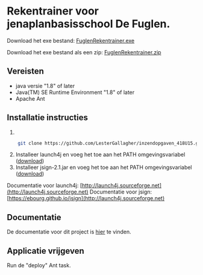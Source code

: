 # Rekentrainer voor jenaplanbasisschool De Fuglen.

Download het exe bestand: [FuglenRekentrainer.exe](https://esstudio.site/inzendopgaven_418U15/out/exe/FuglenRekentrainer.exe)

Download het exe bestand als een zip: [FuglenRekentrainer.zip](https://esstudio.site/inzendopgaven_418U15/out/exe/FuglenRekentrainer.zip)

## Vereisten

- java versie "1.8" of later
- Java(TM) SE Runtime Environment "1.8" of later
- Apache Ant

## Installatie instructies

1. 
```bash
    git clone https://github.com/LesterGallagher/inzendopgaven_418U15.git
```
2. Installeer launch4j en voeg het toe aan het PATH omgevingsvariabel ([download](https://sourceforge.net/projects/launch4j/files/launch4j-3/3.12))
3. Installeer jsign-2.1.jar en voeg het toe aan het PATH omgevingsvariabel ([download](https://ebourg.github.io/jsign))

Documentatie voor launch4j: [http://launch4j.sourceforge.net](http://launch4j.sourceforge.net)
Documentatie voor jsign: [https://ebourg.github.io/jsign](http://launch4j.sourceforge.net)

## Documentatie

De documentatie voor dit project is [hier](https://esstudio.site/inzendopgaven_418U15/java-doc) te vinden.

## Applicatie vrijgeven

Run de "deploy" Ant task.

